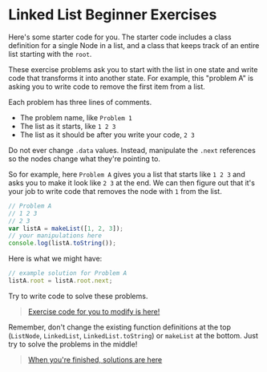 # Linked List Beginner Exercises
Here's some starter code for you. The starter code includes a class definition
for a single Node in a list, and a class that keeps track of an entire list
starting with the `root`.

These exercise problems ask you to start with the list in one state and write
code that transforms it into another state. For example, this "problem A" is
asking you to write code to remove the first item from a list.

Each problem has three lines of comments.
* The problem name, like `Problem 1`
* The list as it starts, like `1 2 3`
* The list as it should be after you write your code, `2 3`

Do not ever change `.data` values. Instead, manipulate the `.next` references
so the nodes change what they're pointing to.

So for example, here `Problem A` gives you a list that starts like `1 2 3` and asks you to
make it look like `2 3` at the end. We can then figure out that it's your job to write code that removes
the node with `1` from the list.
```js
// Problem A
// 1 2 3
// 2 3
var listA = makeList([1, 2, 3]);
// your manipulations here
console.log(listA.toString());
```

Here is what we might have:
```js
// example solution for Problem A
listA.root = listA.root.next;
```

Try to write code to solve these problems.

> [Exercise code for you to modify is here!](http://jsbin.com/nalebowoko/2/edit?js,console)

Remember, don't change the existing function definitions at the top (`ListNode`, `LinkedList`, `LinkedList.toString`) or `makeList` at the bottom. Just try to solve the problems in the middle!


> [When you're finished, solutions are here](http://jsbin.com/ximopit/edit?js,console)
